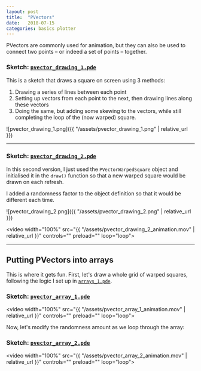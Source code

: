 ```yaml
---
layout: post
title:  "PVectors"
date:   2018-07-15
categories: basics plotter
---
```



PVectors are commonly used for animation, but they can also be used to connect two points – or indeed a set of points – together.

### Sketch: [`pvector_drawing_1.pde`](https://github.com/andrewsleigh/learning-processing/blob/master/pvectors/pvector_drawing_1/pvector_drawing_1.pde)


This is a sketch that draws a square on screen using 3 methods:
1. Drawing a series of lines between each point
2. Setting up vectors from each point to the next, then drawing lines along these vectors
3. Doing the same, but adding some skewing to the vectors, while still completing the loop of the (now warped) square.


![pvector_drawing_1.png]({{ "/assets/pvector_drawing_1.png" | relative_url }})

<hr/>

### Sketch: [`pvector_drawing_2.pde`](https://github.com/andrewsleigh/learning-processing/blob/master/pvectors/pvector_drawing_2/pvector_drawing_2.pde)  

In this second version, I just used the `PVectorWarpedSquare` object and initialised it in the `draw()` function so that a new warped square would be drawn on each refresh.

I added a randomness factor to the object definition so that it would be different each time.


![pvector_drawing_2.png]({{ "/assets/pvector_drawing_2.png" | relative_url }})


<video width="100%" src="{{ "/assets/pvector_drawing_2_animation.mov" | relative_url }}" controls="" preload="" loop="loop"></video>

<hr/>

## Putting PVectors into arrays

This is where it gets fun. First, let's draw a whole grid of warped squares, following the logic I set up in [`arrays_1.pde`](arrays_1/arrays_1.pde).

### Sketch: [`pvector_array_1.pde`](https://github.com/andrewsleigh/learning-processing/blob/master/pvectors/pvector_array_1/pvector_array_1.pde)


<video width="100%" src="{{ "/assets/pvector_array_1_animation.mov" | relative_url }}" controls="" preload="" loop="loop"></video>

Now, let's modify the randomness amount as we loop through the array:


### Sketch: [`pvector_array_2.pde`](https://github.com/andrewsleigh/learning-processing/blob/master/pvectors/pvector_array_2/pvector_array_2.pde)

<video width="100%" src="{{ "/assets/pvector_array_2_animation.mov" | relative_url }}" controls="" preload="" loop="loop"></video>


